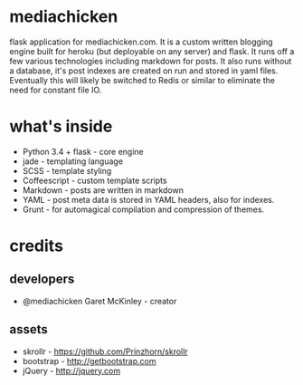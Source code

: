 # mediachicken
flask application for mediachicken.com. It is a custom written blogging engine built for heroku (but deployable on any server) and flask. It runs off a few various technologies including markdown for posts. It also runs without a database, it's post indexes are created on run and stored in yaml files. Eventually this will likely be switched to Redis or similar to eliminate the need for constant file IO.

# what's inside
- Python 3.4 + flask - core engine
- jade - templating language
- SCSS - template styling
- Coffeescript - custom template scripts
- Markdown - posts are written in markdown
- YAML - post meta data is stored in YAML headers, also for indexes.
- Grunt - for automagical compilation and compression of themes.


# credits
## developers
- @mediachicken Garet McKinley - creator

## assets

- skrollr - https://github.com/Prinzhorn/skrollr
- bootstrap - http://getbootstrap.com
- jQuery - http://jquery.com
